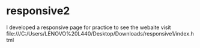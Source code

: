 # responsive2
I developed a responsive page for practice to see the webaite visit file:///C:/Users/LENOVO%20L440/Desktop/Downloads/responsive1/index.html
